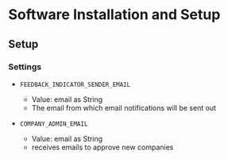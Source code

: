 # Software Installation and Setup


## Setup

### Settings


* ``FEEDBACK_INDICATOR_SENDER_EMAIL``
    * Value: email as String
    * The email from which email notifications will be sent out 

* ``COMPANY_ADMIN_EMAIL``
    * Value: email as String
    * receives emails to approve new companies

